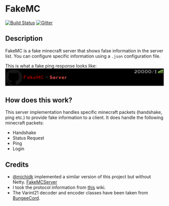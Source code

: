 # FakeMC

[![Build Status](https://travis-ci.org/InverseIntegral/FakeMC.svg?branch=master)](https://travis-ci.org/InverseIntegral/FakeMC)
[![Gitter](https://badges.gitter.im/InverseIntegral/FakeMC.svg)](https://gitter.im/InverseIntegral/FakeMC?utm_source=badge&utm_medium=badge&utm_campaign=pr-badge)
## Description
FakeMC is a fake minecraft server that shows false information in the server list. You can configure specific information using a `.json` configuration file.

This is what a fake ping response looks like:
![Example Entry](docs/example.png)

## How does this work?
This server implementation handles specific minecraft packets (handshake, ping etc.) to provide fake information to a client. It does handle the following minecraft packets:
* Handshake
* Status Request
* Ping
* Login

## Credits
* [@michidk](https://github.com/michidk) implemented a similar version of this project but without Netty. [FakeMCServer](https://github.com/michidk/FakeMCServer)
* I took the protocol information from [this](http://wiki.vg/Protocol) wiki.
* The Varint21 decoder and encoder classes have been taken from [BungeeCord](https://github.com/SpigotMC/BungeeCord).
